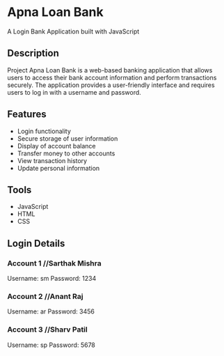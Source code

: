 # Apna Loan Bank

A Login Bank Application built with JavaScript

## Description

Project Apna Loan Bank is a web-based banking application that allows users to access their bank account information and perform transactions securely. The application provides a user-friendly interface and requires users to log in with a username and password.

## Features

- Login functionality
- Secure storage of user information
- Display of account balance
- Transfer money to other accounts
- View transaction history
- Update personal information

## Tools

- JavaScript
- HTML
- CSS

## Login Details

### Account 1 //Sarthak Mishra

Username: sm
Password: 1234

### Account 2 //Anant Raj

Username: ar
Password: 3456

### Account 3 //Sharv Patil

Username: sp
Password: 5678

